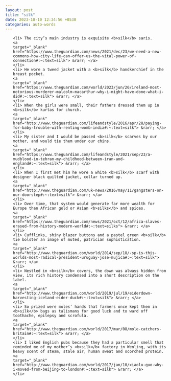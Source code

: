 ```yaml
---
layout: post
title: "silk"
date: 2023-10-10 12:34:56 +0530
categories: auto-words
---
```

<ol>

    <li> The city’s main industry is exquisite <b>silk</b> saris.
    <a 
    target="_blank" 
    href="https://www.theguardian.com/news/2021/dec/23/we-need-a-new-commons-how-city-life-can-offer-us-the-vital-power-of-connection#:~:text=silk"> &rarr; </a>
    </li>
    <li> He wore a tweed jacket with a <b>silk</b> handkerchief in the breast pocket.
    <a 
    target="_blank" 
    href="https://www.theguardian.com/world/2023/jun/20/ireland-most-notorious-murderer-malcolm-macarthur-why-i-might-have-done-what-i-did#:~:text=silk"> &rarr; </a>
    </li>
    <li> When the girls were small, their fathers dressed them up in <b>silk</b> kurtas for church.
    <a 
    target="_blank" 
    href="http://www.theguardian.com/lifeandstyle/2016/apr/28/paying-for-baby-trouble-with-renting-womb-india#:~:text=silk"> &rarr; </a>
    </li>
    <li> My sister and I would be passed <b>silk</b> scarves by our mother, and would tie them under our chins.
    <a 
    target="_blank" 
    href="https://www.theguardian.com/lifeandstyle/2021/sep/23/a-mudblood-in-tehran-my-childhood-between-iran-and-england#:~:text=silk"> &rarr; </a>
    </li>
    <li> When I first met him he wore a white <b>silk</b> scarf with designer black quilted jacket, collar turned up.
    <a 
    target="_blank" 
    href="http://www.theguardian.com/uk-news/2016/may/11/gangsters-on-our-doorstep#:~:text=silk"> &rarr; </a>
    </li>
    <li> Over time, that system would generate far more wealth for Europe than African gold or Asian <b>silks</b> and spices.
    <a 
    target="_blank" 
    href="https://www.theguardian.com/news/2021/oct/12/africa-slaves-erased-from-history-modern-world#:~:text=silks"> &rarr; </a>
    </li>
    <li> Cufflinks, shiny blazer buttons and a pastel green <b>silk</b> tie bolster an image of muted, patrician sophistication.
    <a 
    target="_blank" 
    href="http://www.theguardian.com/world/2014/sep/18/-sp-is-this-worlds-most-radical-president-uruguay-jose-mujica#:~:text=silk"> &rarr; </a>
    </li>
    <li> Nestled in <b>silk</b> covers, the down was always hidden from view, its rich history condensed into a short description on the label.
    <a 
    target="_blank" 
    href="http://www.theguardian.com/world/2019/jul/19/eiderdown-harvesting-iceland-eider-duck#:~:text=silk"> &rarr; </a>
    </li>
    <li> So prized were moles’ hands that farmers once kept them in <b>silk</b> bags as talismans for good luck and to ward off toothache, epilepsy and scrofula.
    <a 
    target="_blank" 
    href="http://www.theguardian.com/world/2017/mar/08/mole-catchers-britain#:~:text=silk"> &rarr; </a>
    </li>
    <li> I liked English pubs because they had a particular smell that reminded me of my mother’s <b>silk</b> factory in Wenling, with its heavy scent of steam, stale air, human sweat and scorched protein.
    <a 
    target="_blank" 
    href="http://www.theguardian.com/world/2017/jan/10/xiaolu-guo-why-i-moved-from-beijing-to-london#:~:text=silk"> &rarr; </a>
    </li>